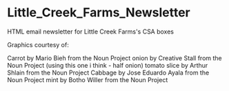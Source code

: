 # Little_Creek_Farms_Newsletter
HTML email newsletter for Little Creek Farms's CSA boxes

Graphics courtesy of:

Carrot by Mario Bieh from the Noun Project
onion by Creative Stall from the Noun Project (using this one i think - half onion)
tomato slice by Arthur Shlain from the Noun Project
Cabbage by Jose Eduardo Ayala from the Noun Project
mint by Botho Willer from the Noun Project



